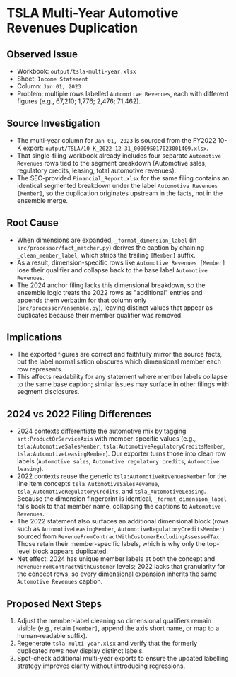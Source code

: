 # TSLA Multi-Year Automotive Revenues Duplication

## Observed Issue
- Workbook: `output/tsla-multi-year.xlsx`
- Sheet: `Income Statement`
- Column: `Jan 01, 2023`
- Problem: multiple rows labelled `Automotive Revenues`, each with different figures (e.g., 67,210; 1,776; 2,476; 71,462).

## Source Investigation
- The multi-year column for `Jan 01, 2023` is sourced from the FY2022 10-K export: `output/TSLA/10-K_2022-12-31_000095017023001409.xlsx`.
- That single-filing workbook already includes four separate `Automotive Revenues` rows tied to the segment breakdown (Automotive sales, regulatory credits, leasing, total automotive revenues).
- The SEC-provided `Financial_Report.xlsx` for the same filing contains an identical segmented breakdown under the label `Automotive Revenues [Member]`, so the duplication originates upstream in the facts, not in the ensemble merge.

## Root Cause
- When dimensions are expanded, `_format_dimension_label` (in `src/processor/fact_matcher.py`) derives the caption by chaining `_clean_member_label`, which strips the trailing `[Member]` suffix.
- As a result, dimension-specific rows like `Automotive Revenues [Member]` lose their qualifier and collapse back to the base label `Automotive Revenues`.
- The 2024 anchor filing lacks this dimensional breakdown, so the ensemble logic treats the 2022 rows as "additional" entries and appends them verbatim for that column only (`src/processor/ensemble.py`), leaving distinct values that appear as duplicates because their member qualifier was removed.

## Implications
- The exported figures are correct and faithfully mirror the source facts, but the label normalisation obscures which dimensional member each row represents.
- This affects readability for any statement where member labels collapse to the same base caption; similar issues may surface in other filings with segment disclosures.


## 2024 vs 2022 Filing Differences
- 2024 contexts differentiate the automotive mix by tagging `srt:ProductOrServiceAxis` with member-specific values (e.g., `tsla:AutomotiveSalesMember`, `tsla:AutomotiveRegulatoryCreditsMember`, `tsla:AutomotiveLeasingMember`). Our exporter turns those into clean row labels (`Automotive sales`, `Automotive regulatory credits`, `Automotive leasing`).
- 2022 contexts reuse the generic `tsla:AutomotiveRevenuesMember` for the line item concepts `tsla_AutomotiveSalesRevenue`, `tsla_AutomotiveRegulatoryCredits`, and `tsla_AutomotiveLeasing`. Because the dimension fingerprint is identical, `_format_dimension_label` falls back to that member name, collapsing the captions to `Automotive Revenues`.
- The 2022 statement also surfaces an additional dimensional block (rows such as `AutomotiveLeasingMember`, `AutomotiveRegulatoryCreditsMember`) sourced from `RevenueFromContractWithCustomerExcludingAssessedTax`. Those retain their member-specific labels, which is why only the top-level block appears duplicated.
- Net effect: 2024 has unique member labels at both the concept and `RevenueFromContractWithCustomer` levels; 2022 lacks that granularity for the concept rows, so every dimensional expansion inherits the same `Automotive Revenues` caption.

## Proposed Next Steps
1. Adjust the member-label cleaning so dimensional qualifiers remain visible (e.g., retain `[Member]`, append the axis short name, or map to a human-readable suffix).
2. Regenerate `tsla-multi-year.xlsx` and verify that the formerly duplicated rows now display distinct labels.
3. Spot-check additional multi-year exports to ensure the updated labelling strategy improves clarity without introducing regressions.
